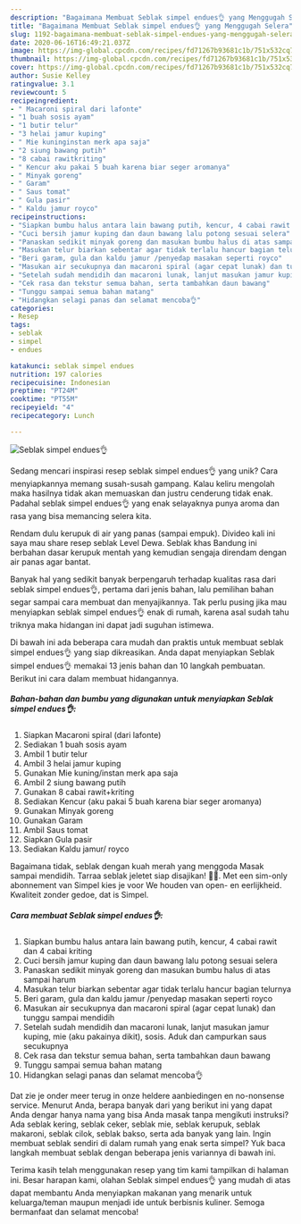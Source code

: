 ```yaml
---
description: "Bagaimana Membuat Seblak simpel endues👌 yang Menggugah Selera"
title: "Bagaimana Membuat Seblak simpel endues👌 yang Menggugah Selera"
slug: 1192-bagaimana-membuat-seblak-simpel-endues-yang-menggugah-selera
date: 2020-06-16T16:49:21.037Z
image: https://img-global.cpcdn.com/recipes/fd71267b93681c1b/751x532cq70/seblak-simpel-endues👌-foto-resep-utama.jpg
thumbnail: https://img-global.cpcdn.com/recipes/fd71267b93681c1b/751x532cq70/seblak-simpel-endues👌-foto-resep-utama.jpg
cover: https://img-global.cpcdn.com/recipes/fd71267b93681c1b/751x532cq70/seblak-simpel-endues👌-foto-resep-utama.jpg
author: Susie Kelley
ratingvalue: 3.1
reviewcount: 5
recipeingredient:
- " Macaroni spiral dari lafonte"
- "1 buah sosis ayam"
- "1 butir telur"
- "3 helai jamur kuping"
- " Mie kuninginstan merk apa saja"
- "2 siung bawang putih"
- "8 cabai rawitkriting"
- " Kencur aku pakai 5 buah karena biar seger aromanya"
- " Minyak goreng"
- " Garam"
- " Saus tomat"
- " Gula pasir"
- " Kaldu jamur royco"
recipeinstructions:
- "Siapkan bumbu halus antara lain bawang putih, kencur, 4 cabai rawit dan 4 cabai kriting"
- "Cuci bersih jamur kuping dan daun bawang lalu potong sesuai selera"
- "Panaskan sedikit minyak goreng dan masukan bumbu halus di atas sampai harum"
- "Masukan telur biarkan sebentar agar tidak terlalu hancur bagian telurnya"
- "Beri garam, gula dan kaldu jamur /penyedap masakan seperti royco"
- "Masukan air secukupnya dan macaroni spiral (agar cepat lunak) dan tunggu sampai mendidih"
- "Setelah sudah mendidih dan macaroni lunak, lanjut masukan jamur kuping, mie (aku pakainya dikit), sosis. Aduk dan campurkan saus secukupnya"
- "Cek rasa dan tekstur semua bahan, serta tambahkan daun bawang"
- "Tunggu sampai semua bahan matang"
- "Hidangkan selagi panas dan selamat mencoba👌"
categories:
- Resep
tags:
- seblak
- simpel
- endues

katakunci: seblak simpel endues 
nutrition: 197 calories
recipecuisine: Indonesian
preptime: "PT24M"
cooktime: "PT55M"
recipeyield: "4"
recipecategory: Lunch

---
```



![Seblak simpel endues👌](https://img-global.cpcdn.com/recipes/fd71267b93681c1b/751x532cq70/seblak-simpel-endues👌-foto-resep-utama.jpg)

Sedang mencari inspirasi resep seblak simpel endues👌 yang unik? Cara menyiapkannya memang susah-susah gampang. Kalau keliru mengolah maka hasilnya tidak akan memuaskan dan justru cenderung tidak enak. Padahal seblak simpel endues👌 yang enak selayaknya punya aroma dan rasa yang bisa memancing selera kita.

Rendam dulu kerupuk di air yang panas (sampai empuk). Divideo kali ini saya mau share resep seblak Level Dewa. Seblak khas Bandung ini berbahan dasar kerupuk mentah yang kemudian sengaja direndam dengan air panas agar bantat.

Banyak hal yang sedikit banyak berpengaruh terhadap kualitas rasa dari seblak simpel endues👌, pertama dari jenis bahan, lalu pemilihan bahan segar sampai cara membuat dan menyajikannya. Tak perlu pusing jika mau menyiapkan seblak simpel endues👌 enak di rumah, karena asal sudah tahu triknya maka hidangan ini dapat jadi suguhan istimewa.


Di bawah ini ada beberapa cara mudah dan praktis untuk membuat seblak simpel endues👌 yang siap dikreasikan. Anda dapat menyiapkan Seblak simpel endues👌 memakai 13 jenis bahan dan 10 langkah pembuatan. Berikut ini cara dalam membuat hidangannya.

<!--inarticleads1-->

##### Bahan-bahan dan bumbu yang digunakan untuk menyiapkan Seblak simpel endues👌:

1. Siapkan  Macaroni spiral (dari lafonte)
1. Sediakan 1 buah sosis ayam
1. Ambil 1 butir telur
1. Ambil 3 helai jamur kuping
1. Gunakan  Mie kuning/instan merk apa saja
1. Ambil 2 siung bawang putih
1. Gunakan 8 cabai rawit+kriting
1. Sediakan  Kencur (aku pakai 5 buah karena biar seger aromanya)
1. Gunakan  Minyak goreng
1. Gunakan  Garam
1. Ambil  Saus tomat
1. Siapkan  Gula pasir
1. Sediakan  Kaldu jamur/ royco


Bagaimana tidak, seblak dengan kuah merah yang menggoda Masak sampai mendidih. Tarraa seblak jeletet siap disajikan! 👌🏻. Met een sim-only abonnement van Simpel kies je voor We houden van open- en eerlijkheid. Kwaliteit zonder gedoe, dat is Simpel. 

<!--inarticleads2-->

##### Cara membuat Seblak simpel endues👌:

1. Siapkan bumbu halus antara lain bawang putih, kencur, 4 cabai rawit dan 4 cabai kriting
1. Cuci bersih jamur kuping dan daun bawang lalu potong sesuai selera
1. Panaskan sedikit minyak goreng dan masukan bumbu halus di atas sampai harum
1. Masukan telur biarkan sebentar agar tidak terlalu hancur bagian telurnya
1. Beri garam, gula dan kaldu jamur /penyedap masakan seperti royco
1. Masukan air secukupnya dan macaroni spiral (agar cepat lunak) dan tunggu sampai mendidih
1. Setelah sudah mendidih dan macaroni lunak, lanjut masukan jamur kuping, mie (aku pakainya dikit), sosis. Aduk dan campurkan saus secukupnya
1. Cek rasa dan tekstur semua bahan, serta tambahkan daun bawang
1. Tunggu sampai semua bahan matang
1. Hidangkan selagi panas dan selamat mencoba👌


Dat zie je onder meer terug in onze heldere aanbiedingen en no-nonsense service. Menurut Anda, berapa banyak dari yang berikut ini yang dapat Anda dengar hanya nama yang bisa Anda masak tanpa mengikuti instruksi? Ada seblak kering, seblak ceker, seblak mie, seblak kerupuk, seblak makaroni, seblak cilok, seblak bakso, serta ada banyak yang lain. Ingin membuat seblak sendiri di dalam rumah yang enak serta simpel? Yuk baca langkah membuat seblak dengan beberapa jenis variannya di bawah ini. 

Terima kasih telah menggunakan resep yang tim kami tampilkan di halaman ini. Besar harapan kami, olahan Seblak simpel endues👌 yang mudah di atas dapat membantu Anda menyiapkan makanan yang menarik untuk keluarga/teman maupun menjadi ide untuk berbisnis kuliner. Semoga bermanfaat dan selamat mencoba!
